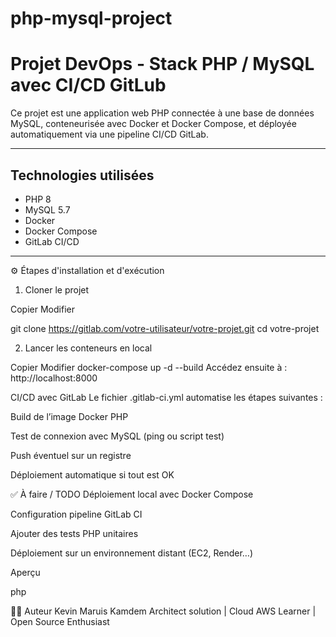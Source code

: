 # php-mysql-project

#  Projet DevOps - Stack PHP / MySQL avec CI/CD GitLub

Ce projet est une application web PHP connectée à une base de données MySQL, conteneurisée avec Docker et Docker Compose, et déployée automatiquement via une pipeline CI/CD GitLab.

---

## Technologies utilisées

- PHP 8
- MySQL 5.7
- Docker
- Docker Compose
- GitLab CI/CD

---

⚙️ Étapes d'installation et d'exécution

1. Cloner le projet

Copier
Modifier

git clone https://gitlab.com/votre-utilisateur/votre-projet.git
cd votre-projet

2. Lancer les conteneurs en local

Copier
Modifier
docker-compose up -d --build
Accédez ensuite à : http://localhost:8000

 CI/CD avec GitLab
Le fichier .gitlab-ci.yml automatise les étapes suivantes :

Build de l’image Docker PHP

Test de connexion avec MySQL (ping ou script test)

Push éventuel sur un registre

Déploiement automatique si tout est OK

✅ À faire / TODO
   Déploiement local avec Docker Compose

   Configuration pipeline GitLab CI

   Ajouter des tests PHP unitaires

   Déploiement sur un environnement distant (EC2, Render…)

 Aperçu

php
<?php
$mysqli = new mysqli("mysql", "root", "rootpassword", "demo");
echo "Connexion MySQL réussie !";
?>

👨‍💻 Auteur
Kevin Maruis Kamdem
Architect solution | Cloud AWS Learner | Open Source Enthusiast


